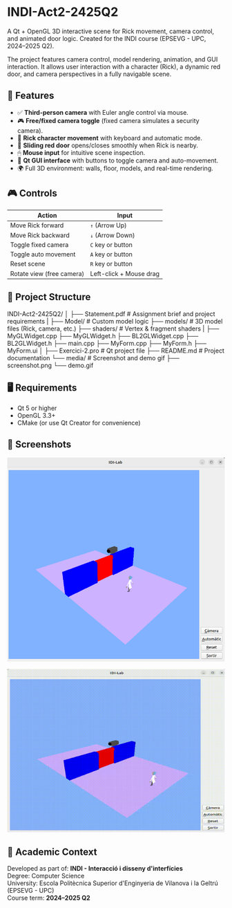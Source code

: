 # INDI-Act2-2425Q2
A Qt + OpenGL 3D interactive scene for Rick movement, camera control, and animated door logic. Created for the INDI course (EPSEVG - UPC, 2024–2025 Q2).

The project features camera control, model rendering, animation, and GUI interaction. It allows user interaction with a character (Rick), a dynamic red door, and camera perspectives in a fully navigable scene.

## 🚀 Features

- ✅ **Third-person camera** with Euler angle control via mouse.
- 🎮 **Free/fixed camera toggle** (fixed camera simulates a security camera).
- 🧍 **Rick character movement** with keyboard and automatic mode.
- 🚪 **Sliding red door** opens/closes smoothly when Rick is nearby.
- 🖱 **Mouse input** for intuitive scene inspection.
- 🧩 **Qt GUI interface** with buttons to toggle camera and auto-movement.
- 🌍 Full 3D environment: walls, floor, models, and real-time rendering.

## 🎮 Controls

| Action                     | Input                   |
|----------------------------|-------------------------|
| Move Rick forward          | `↑` (Arrow Up)          |
| Move Rick backward         | `↓` (Arrow Down)        |
| Toggle fixed camera        | `C` key or button       |
| Toggle auto movement       | `A` key or button       |
| Reset scene                | `R` key or button       |
| Rotate view (free camera)  | Left-click + Mouse drag |

## 🧱 Project Structure

INDI-Act2-2425Q2/
│
├── Statement.pdf         # Assignment brief and project requirements
|
├── Model/                # Custom model logic
├── models/               # 3D model files (Rick, camera, etc.)
├── shaders/              # Vertex & fragment shaders
|
├── MyGLWidget.cpp
├── MyGLWidget.h
├── BL2GLWidget.cpp
├── BL2GLWidget.h
├── main.cpp
├── MyForm.cpp
├── MyForm.h
├── MyForm.ui
│
├── Exercici-2.pro        # Qt project file
├── README.md             # Project documentation
└── media/                # Screenshot and demo gif
    ├── screenshot.png
    └── demo.gif


## 🖥 Requirements

- Qt 5 or higher
- OpenGL 3.3+
- CMake (or use Qt Creator for convenience)

## 📸 Screenshots

![Scene with Rick and camera](media/screenshot.png)

![Animated red door](media/demo.gif)

## 📘 Academic Context

Developed as part of:
**INDI - Interacció i disseny d'interfícies**  
Degree: Computer Science  
University: Escola Politècnica Superior d'Enginyeria de Vilanova i la Geltrú (EPSEVG - UPC)  
Course term: **2024–2025 Q2**
